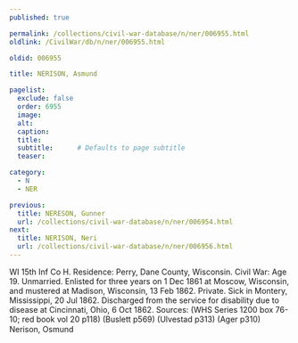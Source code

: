 ```yaml
---
published: true

permalink: /collections/civil-war-database/n/ner/006955.html
oldlink: /CivilWar/db/n/ner/006955.html

oldid: 006955

title: NERISON, Asmund

pagelist:
  exclude: false
  order: 6955
  image: 
  alt:
  caption:
  title:
  subtitle:      # Defaults to page subtitle
  teaser:

category: 
  - N 
  - NER

previous:
  title: NERESON, Gunner
  url: /collections/civil-war-database/n/ner/006954.html  
next:
  title: NERISON, Neri
  url: /collections/civil-war-database/n/ner/006956.html   
---
```

WI 15th Inf Co H. Residence: Perry, Dane County, Wisconsin. Civil War: Age 19. Unmarried. Enlisted for three years on 1 Dec 1861 at Moscow, Wisconsin, and mustered at Madison, Wisconsin, 13 Feb 1862. Private. Sick in Montery, Mississippi, 20 Jul 1862. Discharged from the service for disability due to disease at Cincinnati, Ohio, 6 Oct 1862. Sources: (WHS Series 1200 box 76-10; red book vol 20 p118) (Buslett p569) (Ulvestad p313) (Ager p310) &#147;Nerison, Osmund&#148;
